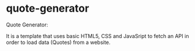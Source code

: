 # quote-generator
Quote Generator:

It is a template that uses basic HTML5, CSS and JavaSript to fetch an API in order to load data (Quotes) from a website.
